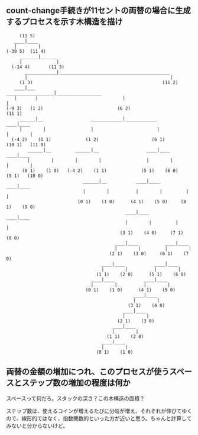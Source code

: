 ## count-change手続きが11セントの両替の場合に生成するプロセスを示す木構造を描け


         (11 5)
       ____|____
       |        |
    (-39 5)  (11 4)
         _______|______
         |             |
      (-14 4)       (11 3)
           ____________|__________________________________________
           |                                                      |
         (1 3)                                                 (11 2)
       ____|___                                 __________________|_________________
       |       |                                |                                   |
    (-9 3)   (1 2)                            (6 2)                              (11 1)
         ______|__                  ____________|____________                   ____|____
         |        |                 |                        |                  |        |
      (-4 2)    (1 1)             (1 2)                    (6 1)             (10 1)   (11 0)
            ______|__         ______|__                  ____|____          ____|____
            |        |        |        |                 |        |         |        |
          (0 1)    (1 0)   (-4 2)    (1 1)             (5 1)    (6 0)     (9 1)   (10 0)
                                 ______|__           ____|____          ____|____
                                 |        |          |        |         |        |
                               (0 1)    (1 0)      (4 1)    (5 0)     (8 1)    (9 0)
                                                 ____|____          ____|____
                                                 |        |         |        |
                                               (3 1)    (4 0)     (7 1)    (8 0)
                                             ____|____          ____|____
                                             |        |         |        |
                                           (2 1)    (3 0)     (6 1)    (7 0)
                                        ____|____           ____|____
                                        |        |          |        |
                                      (1 1)    (2 0)      (5 1)    (6 0)
                                    ____|____           ____|____
                                    |        |          |        |
                                  (0 1)    (1 0)      (4 1)    (5 0)
                                                    ____|____
                                                    |        |
                                                  (3 1)    (4 0)
                                                ____|____
                                                |        |
                                              (2 1)    (3 0)
                                            ____|____
                                            |        |
                                          (1 1)    (2 0)
                                        ____|____
                                        |        |
                                      (0 1)    (1 0)

## 両替の金額の増加につれ、このプロセスが使うスペースとステップ数の増加の程度は何か

スペースって何だろ。スタックの深さ？この木構造の面積？

ステップ数は、使えるコインが増えるたびに分岐が増え、それぞれが伸びてゆくので、線形的ではなく、指数関数的といった方が近いと思う。ちゃんと計算してみないと分からないけど。

